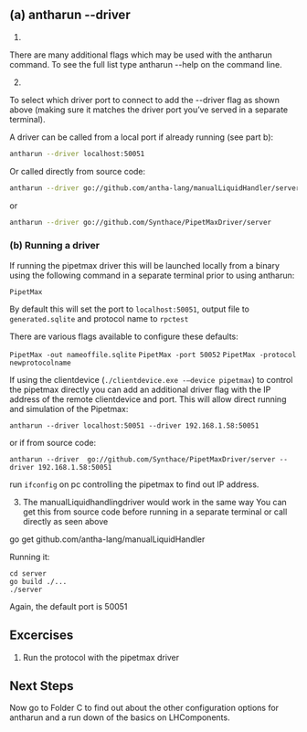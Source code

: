 ## (a) antharun --driver

1. 
There are many additional flags which may be used with the antharun command. 
To see the full list type antharun --help on the command line.

2. 
To select which driver port to connect to add the --driver flag as shown above (making sure it matches the driver port you’ve served in a separate terminal). 

A driver can be called from a local port if already running (see part b):

```bash
antharun --driver localhost:50051
```

Or called directly from source code:

```bash
antharun --driver go://github.com/antha-lang/manualLiquidHandler/server
```

or

```bash
antharun --driver go://github.com/Synthace/PipetMaxDriver/server
```

### (b) Running a driver 
If running the pipetmax driver this will be launched locally from a binary using the following command in a separate terminal prior to using antharun:

```PipetMax```

By default this will set the port to ```localhost:50051```, output file to ```generated.sqlite``` and protocol name to ```rpctest```

There are various flags available to configure these defaults:



```PipetMax -out nameoffile.sqlite```
```PipetMax -port 50052```
```PipetMax -protocol newprotocolname```

If using the clientdevice (```./clientdevice.exe -—device pipetmax```) to control the pipetmax directly you can add an additional driver flag with the IP address of the remote clientdevice and port.
This will allow direct running and simulation of the Pipetmax:

```antharun --driver localhost:50051 --driver 192.168.1.58:50051```

or if from source code:

```antharun --driver  go://github.com/Synthace/PipetMaxDriver/server --driver 192.168.1.58:50051```

run ```ifconfig``` on pc controlling the pipetmax to find out IP address.

3. The manualLiquidhandlingdriver would work in the same way
You can get this from source code before running in a separate terminal or call directly as seen above

go get github.com/antha-lang/manualLiquidHandler

Running it:

```
cd server
go build ./...
./server
```

Again, the default port is 50051

## Excercises

1. Run the protocol with the pipetmax driver

## Next Steps

Now go to Folder C to find out about the other configuration options for antharun and a run down of the basics on LHComponents.
